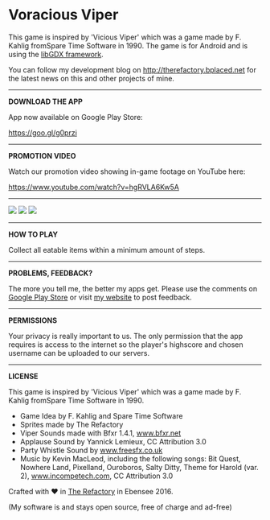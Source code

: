 # Voracious Viper

This game is inspired by 'Vicious Viper' which was a game made by F. Kahlig fromSpare Time Software in 1990. The game is for Android and is using the [libGDX framework](https://github.com/libgdx/libgdx).

You can follow my development blog on <a href="http://goo.gl/KvKHze">http://therefactory.bplaced.net</a> for the latest news on this and other projects of mine.

***

**DOWNLOAD THE APP**

App now available on Google Play Store:

https://goo.gl/g0przi

***

**PROMOTION VIDEO**

Watch our promotion video showing in-game footage on YouTube here:

https://www.youtube.com/watch?v=hgRVLA6Kw5A

***

![](https://github.com/frittatenbank/voraciousviper/raw/master/excluded-resources/screenshots/en/1.png)
![](https://github.com/frittatenbank/voraciousviper/raw/master/excluded-resources/screenshots/en/2.png)
![](https://github.com/frittatenbank/voraciousviper/raw/master/excluded-resources/screenshots/en/3.png)

***

**HOW TO PLAY**

Collect all eatable items within a minimum amount of steps.

***

**PROBLEMS, FEEDBACK?**

The more you tell me, the better my apps get. Please use the comments on <a href="https://goo.gl/g0przi">Google Play Store</a> or visit <a href="http://goo.gl/KvKHze">my website</a> to post feedback. 

***

**PERMISSIONS**

Your privacy is really important to us. The only permission that the app requires is access to the internet so the player's highscore and chosen username can be uploaded to our servers.

***

**LICENSE**

This game is inspired by 'Vicious Viper' which was a game made by F. Kahlig fromSpare Time Software in 1990.

* Game Idea by F. Kahlig and Spare Time Software
* Sprites made by The Refactory
* Viper Sounds made with Bfxr 1.4.1, www.bfxr.net
* Applause Sound by Yannick Lemieux, CC Attribution 3.0
* Party Whistle Sound by www.freesfx.co.uk
* Music by Kevin MacLeod, including the following songs: Bit Quest, Nowhere Land, Pixelland, Ouroboros, Salty Ditty, Theme for Harold (var. 2), www.incompetech.com, CC Attribution 3.0


Crafted with &hearts; in <a href="http://goo.gl/KvKHze">The Refactory</a> in Ebensee 2016.

(My software is and stays open source, free of charge and ad-free)
